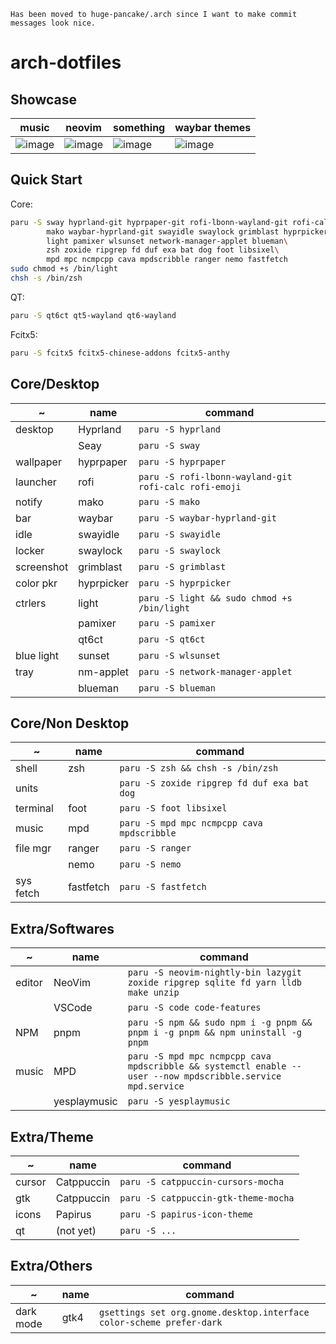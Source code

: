 ```
Has been moved to huge-pancake/.arch since I want to make commit messages look nice.
```

# arch-dotfiles

## Showcase

| music                                                                                                           | neovim                                                                                                          | something                                                                                                       | waybar themes                                                                                                   |
| --------------------------------------------------------------------------------------------------------------- | --------------------------------------------------------------------------------------------------------------- | --------------------------------------------------------------------------------------------------------------- | --------------------------------------------------------------------------------------------------------------- |
| ![image](https://user-images.githubusercontent.com/73375859/235141782-d715aadd-b9ec-46b8-ac48-8116c1280bad.png) | ![image](https://user-images.githubusercontent.com/73375859/235141863-79ae2da5-be11-489f-9a15-f8e40e0dbb14.png) | ![image](https://user-images.githubusercontent.com/73375859/235142039-8b2a77da-af5b-4d2c-9cd2-04389adc5f06.png) | ![image](https://user-images.githubusercontent.com/73375859/235142126-cadcece8-522d-4d58-86fb-27b12820ccea.png) |

## Quick Start

Core:

```sh
paru -S sway hyprland-git hyprpaper-git rofi-lbonn-wayland-git rofi-calc rofi-emoji\
        mako waybar-hyprland-git swayidle swaylock grimblast hyprpicker\
        light pamixer wlsunset network-manager-applet blueman\
        zsh zoxide ripgrep fd duf exa bat dog foot libsixel\
        mpd mpc ncmpcpp cava mpdscribble ranger nemo fastfetch
sudo chmod +s /bin/light
chsh -s /bin/zsh
```

QT:

```sh
paru -S qt6ct qt5-wayland qt6-wayland
```

Fcitx5:

```sh
paru -S fcitx5 fcitx5-chinese-addons fcitx5-anthy
```

## Core/Desktop

| ~          | name       | command                                               |
| ---------- | ---------- | ----------------------------------------------------- |
| desktop    | Hyprland   | `paru -S hyprland`                                    |
|            | Seay       | `paru -S sway`                                        |
| wallpaper  | hyprpaper  | `paru -S hyprpaper`                                   |
| launcher   | rofi       | `paru -S rofi-lbonn-wayland-git rofi-calc rofi-emoji` |
| notify     | mako       | `paru -S mako`                                        |
| bar        | waybar     | `paru -S waybar-hyprland-git`                         |
| idle       | swayidle   | `paru -S swayidle`                                    |
| locker     | swaylock   | `paru -S swaylock`                                    |
| screenshot | grimblast  | `paru -S grimblast`                                   |
| color pkr  | hyprpicker | `paru -S hyprpicker`                                  |
| ctrlers    | light      | `paru -S light && sudo chmod +s /bin/light`           |
|            | pamixer    | `paru -S pamixer`                                     |
|            | qt6ct      | `paru -S qt6ct`                                       |
| blue light | sunset     | `paru -S wlsunset`                                    |
| tray       | nm-applet  | `paru -S network-manager-applet`                      |
|            | blueman    | `paru -S blueman`                                     |

## Core/Non Desktop

| ~         | name      | command                                     |
| --------- | --------- | ------------------------------------------- |
| shell     | zsh       | `paru -S zsh && chsh -s /bin/zsh`           |
| units     |           | `paru -S zoxide ripgrep fd duf exa bat dog` |
| terminal  | foot      | `paru -S foot libsixel`                     |
| music     | mpd       | `paru -S mpd mpc ncmpcpp cava mpdscribble`  |
| file mgr  | ranger    | `paru -S ranger`                            |
|           | nemo      | `paru -S nemo`                              |
| sys fetch | fastfetch | `paru -S fastfetch`                         |

## Extra/Softwares

| ~      | name         | command                                                                                                     |
| ------ | ------------ | ----------------------------------------------------------------------------------------------------------- |
| editor | NeoVim       | `paru -S neovim-nightly-bin lazygit zoxide ripgrep sqlite fd yarn lldb make unzip`                          |
|        | VSCode       | `paru -S code code-features`                                                                                |
| NPM    | pnpm         | `paru -S npm && sudo npm i -g pnpm && pnpm i -g pnpm && npm uninstall -g pnpm`                              |
| music  | MPD          | `paru -S mpd mpc ncmpcpp cava mpdscribble && systemctl enable --user --now mpdscribble.service mpd.service` |
|        | yesplaymusic | `paru -S yesplaymusic`                                                                                      |

## Extra/Theme

| ~      | name       | command                              |
| ------ | ---------- | ------------------------------------ |
| cursor | Catppuccin | `paru -S catppuccin-cursors-mocha`   |
| gtk    | Catppuccin | `paru -S catppuccin-gtk-theme-mocha` |
| icons  | Papirus    | `paru -S papirus-icon-theme`         |
| qt     | (not yet)  | `paru -S ...`                        |

## Extra/Others

| ~         | name | command                                                              |
| --------- | ---- | -------------------------------------------------------------------- |
| dark mode | gtk4 | `gsettings set org.gnome.desktop.interface color-scheme prefer-dark` |

